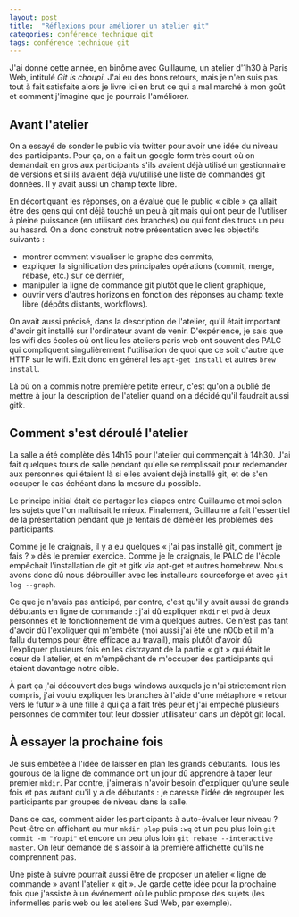 ```yaml
---
layout: post
title:  "Réflexions pour améliorer un atelier git"
categories: conférence technique git
tags: conférence technique git
---
```


J'ai donné cette année, en binôme avec Guillaume, un atelier d'1h30 à Paris Web, intitulé _Git is choupi_. J'ai eu des bons retours, mais je n'en suis pas tout à fait satisfaite alors je livre ici en brut ce qui a mal marché à mon goût et comment j'imagine que je pourrais l'améliorer.

## Avant l'atelier

On a essayé de sonder le public via twitter pour avoir une idée du niveau des participants. Pour ça, on a fait un google form très court où on demandait en gros aux participants s'ils avaient déjà utilisé un gestionnaire de versions et si ils avaient déjà vu/utilisé une liste de commandes git données. Il y avait aussi un champ texte libre.

En décortiquant les réponses, on a évalué que le public « cible » ça allait être des gens qui ont déjà touché un peu à git mais qui ont peur de l'utiliser à pleine puissance (en utilisant des branches) ou qui font des trucs un peu au hasard. On a donc construit notre présentation avec les objectifs suivants :

* montrer comment visualiser le graphe des commits,
* expliquer la signification des principales opérations (commit, merge, rebase, etc.) sur ce dernier,
* manipuler la ligne de commande git plutôt que le client graphique,
* ouvrir vers d'autres horizons en fonction des réponses au champ texte libre (dépôts distants, workflows).

On avait aussi précisé, dans la description de l'atelier, qu'il était important d'avoir git installé sur l'ordinateur avant de venir. D'expérience, je sais que les wifi des écoles où ont lieu les ateliers paris web ont souvent des <abbr name="proxy à la con">PALC</abbr> qui compliquent singulièrement l'utilisation de quoi que ce soit d'autre que HTTP sur le wifi. Exit donc en général les `apt-get install` et autres `brew install`.

Là où on a commis notre première petite erreur, c'est qu'on a oublié de mettre à jour la description de l'atelier quand on a décidé qu'il faudrait aussi gitk.

## Comment s'est déroulé l'atelier

La salle a été complète dès 14h15 pour l'atelier qui commençait à 14h30. J'ai fait quelques tours de salle pendant qu'elle se remplissait pour redemander aux personnes qui étaient là si elles avaient déjà installé git, et de s'en occuper le cas échéant dans la mesure du possible.

Le principe initial était de partager les diapos entre Guillaume et moi selon les sujets que l'on maîtrisait le mieux. Finalement, Guillaume a fait l'essentiel de la présentation pendant que je tentais de démêler les problèmes des participants.

Comme je le craignais, il y a eu quelques « j'ai pas installé git, comment je fais ? » dès le premier exercice. Comme je le craignais, le <abbr name="Proxy à la con">PALC</abbr> de l'école empêchait l'installation de git et gitk via apt-get et autres homebrew. Nous avons donc dû nous débrouiller avec les installeurs sourceforge et avec `git log --graph`.

Ce que je n'avais pas anticipé, par contre, c'est qu'il y avait aussi de grands débutants en ligne de commande : j'ai dû expliquer `mkdir` et `pwd` à deux personnes et le fonctionnement de vim à quelques autres. Ce n'est pas tant d'avoir dû l'expliquer qui m'embête (moi aussi j'ai été une n00b et il m'a fallu du temps pour être efficace au travail), mais plutôt d'avoir dû l'expliquer plusieurs fois en les distrayant de la partie « git » qui était le cœur de l'atelier, et en m'empêchant de m'occuper des participants qui étaient davantage notre cible.

À part ça j'ai découvert des bugs windows auxquels je n'ai strictement rien compris, j'ai voulu expliquer les branches à l'aide d'une métaphore « retour vers le futur » à une fille à qui ça a fait très peur et j'ai empêché plusieurs personnes de commiter tout leur dossier utilisateur dans un dépôt git local.

## À essayer la prochaine fois

Je suis embêtée à l'idée de laisser en plan les grands débutants. Tous les gourous de la ligne de commande ont un jour dû apprendre à taper leur premier `mkdir`. Par contre, j'aimerais n'avoir besoin d'expliquer qu'une seule fois et pas autant qu'il y a de débutants : je caresse l'idée de regrouper les participants par groupes de niveau dans la salle.

Dans ce cas, comment aider les participants à auto-évaluer leur niveau ? Peut-être en affichant au mur `mkdir plop` puis `:wq` et un peu plus loin `git commit -m "Youpi"` et encore un peu plus loin `git rebase --interactive master`. On leur demande de s'assoir à la première affichette qu'ils ne comprennent pas.

Une piste à suivre pourrait aussi être de proposer un atelier « ligne de commande » avant l'atelier « git ». Je garde cette idée pour la prochaine fois que j'assiste à un événement où le public propose des sujets (les informelles paris web ou les ateliers Sud Web, par exemple).
